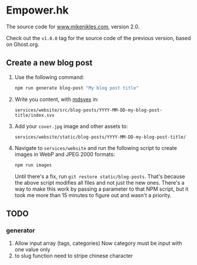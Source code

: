 # Empower.hk

The source code for www.mikenikles.com, version 2.0.

Check out the `v1.0.0` tag for the source code of the previous version, based on Ghost.org.

## Create a new blog post

1. Use the following command:

   ```bash
   npm run generate blog-post "My blog post title"
   ```

1. Write you content, with [mdsvex](https://mdsvex.com/) in:

   ```
   services/website/src/blog-posts/YYYY-MM-DD-my-blog-post-title/index.svx
   ```

1. Add your `cover.jpg` image and other assets to:

   ```
   services/website/static/blog-posts/YYYY-MM-DD-my-blog-post-title/
   ```

1. Navigate to `services/website` and run the following script to create images in WebP and JPEG 2000 formats:

   ```bash
   npm run images
   ```

   Until there's a fix, run `git restore static/blog-posts`. That's because the above script modifies all files and not
   just the new ones. There's a way to make this work by passing a parameter to that NPM script, but it took me more
   than 15 minutes to figure out and wasn't a priority.

## TODO
### generator
1. Allow input array (tags, categories)
   Now category must be input with one value only
2. to slug function need to stripe chinese character